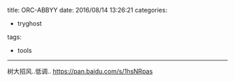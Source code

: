 title: ORC-ABBYY
date: 2016/08/14 13:26:21
categories:
 - tryghost

tags:
 - tools 



---

树大招风..低调..
https://pan.baidu.com/s/1hsNRpas




